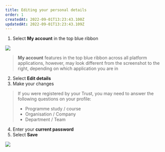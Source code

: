 ```yaml
---
title: Editing your personal details
order: 1
createdAt: 2022-09-01T13:23:43.100Z
updatedAt: 2022-09-01T13:23:43.109Z
---
```

1. Select **My account** in the top blue ribbon

![](/img/as-1-12-managing.jpg)

> **My account** features in the top blue ribbon across all platform applications, however, may look different from the screenshot to the right, depending on which application you are in 

2. Select **Edit details​**
3. Make your changes

> If you were registered by your Trust, you may need to answer the following questions on your profile:​
>
> * Programme study / course​
> * Organisation / Company​
> * Department / Team​

4. Enter your **current password**
5. Select **Save​**

![](/img/as-1-13-Managing.jpg)